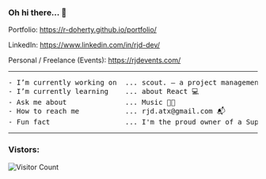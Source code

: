 ### Oh hi there... 👋

Portfolio: https://r-doherty.github.io/portfolio/

LinkedIn: https://www.linkedin.com/in/rjd-dev/

Personal / Freelance (Events): https://rjdevents.com/

<hr>

<pre>
- I’m currently working on  ... scout. — a project management platform for the Live Entertainment Industry 👨‍💻
- I’m currently learning    ... about React 💻
- Ask me about              ... Music 👨‍🎤
- How to reach me           ... rjd.atx@gmail.com 📬
- Fun fact                  ... I'm the proud owner of a Superbowl Ring (LIV - go Chiefs!) 🏈
</pre>

<hr>

### Vistors:

![Visitor Count](https://profile-counter.glitch.me/r-doherty/count.svg)


<!--
**r-doherty/r-doherty** is a ✨ _special_ ✨ repository because its `README.md` (this file) appears on your GitHub profile.
-->
